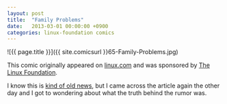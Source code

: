 ```yaml
---
layout: post
title:  "Family Problems"
date:   2013-03-01 00:00:00 +0900
categories: linux-foundation comics
---
```


![{{ page.title }}]({{ site.comicsurl }}65-Family-Problems.jpg)

This comic originally appeared on [linux.com](https://www.linux.com) and was sponsored by [The Linux Foundation](https://www.linuxfoundation.org/).


I know this is [kind of old news](http://news.cnet.com/8301-17852_3-57565862-71/bill-gates-my-kids-have-never-asked-for-apple-products/), but I came across the article again the other day and I got to wondering about what the truth behind the rumor was.
